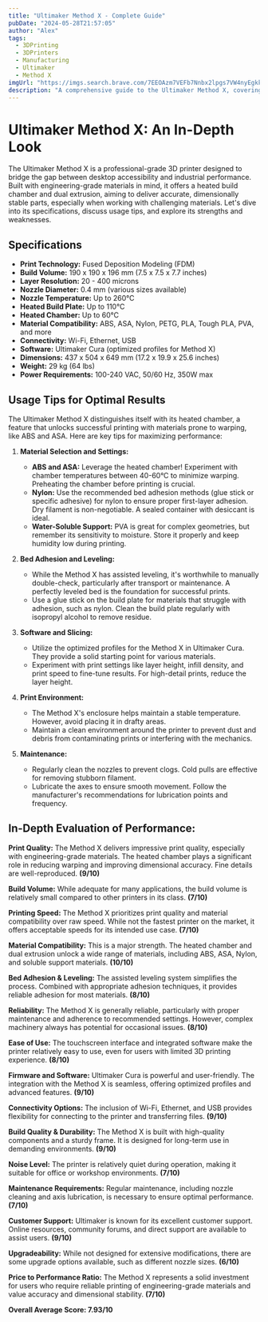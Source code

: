 ```yaml
---
title: "Ultimaker Method X - Complete Guide"
pubDate: "2024-05-28T21:57:05"
author: "Alex"
tags:
  - 3DPrinting
  - 3DPrinters
  - Manufacturing
  - Ultimaker
  - Method X
imgUrl: "https://imgs.search.brave.com/7EEOAzm7VEFb7Nnbx2lpgs7VW4nyEgkkL_NIpqk2_AY/rs:fit:860:0:0:0/g:ce/aHR0cHM6Ly93d3cu/M2QtcHJpbnRlci5j/b20vcHJvZHVjdC1p/bWFnZXMvdW5uYW1l/ZCstNy0ucG5nLzE2/Mzk0MzAwMDAxODEz/NzAwOS82MDB4NjAw"
description: "A comprehensive guide to the Ultimaker Method X, covering specifications, usage tips, and comparisons with similar products."
---
```


# Ultimaker Method X: An In-Depth Look

The Ultimaker Method X is a professional-grade 3D printer designed to bridge the gap between desktop accessibility and industrial performance. Built with engineering-grade materials in mind, it offers a heated build chamber and dual extrusion, aiming to deliver accurate, dimensionally stable parts, especially when working with challenging materials. Let's dive into its specifications, discuss usage tips, and explore its strengths and weaknesses.

## Specifications

*   **Print Technology:** Fused Deposition Modeling (FDM)
*   **Build Volume:** 190 x 190 x 196 mm (7.5 x 7.5 x 7.7 inches)
*   **Layer Resolution:** 20 - 400 microns
*   **Nozzle Diameter:** 0.4 mm (various sizes available)
*   **Nozzle Temperature:** Up to 260°C
*   **Heated Build Plate:** Up to 110°C
*   **Heated Chamber:** Up to 60°C
*   **Material Compatibility:** ABS, ASA, Nylon, PETG, PLA, Tough PLA, PVA, and more
*   **Connectivity:** Wi-Fi, Ethernet, USB
*   **Software:** Ultimaker Cura (optimized profiles for Method X)
*   **Dimensions:** 437 x 504 x 649 mm (17.2 x 19.9 x 25.6 inches)
*   **Weight:** 29 kg (64 lbs)
*   **Power Requirements:** 100-240 VAC, 50/60 Hz, 350W max

## Usage Tips for Optimal Results

The Ultimaker Method X distinguishes itself with its heated chamber, a feature that unlocks successful printing with materials prone to warping, like ABS and ASA. Here are key tips for maximizing performance:

1.  **Material Selection and Settings:**

    *   **ABS and ASA:** Leverage the heated chamber! Experiment with chamber temperatures between 40-60°C to minimize warping. Preheating the chamber before printing is crucial.
    *   **Nylon:** Use the recommended bed adhesion methods (glue stick or specific adhesive) for nylon to ensure proper first-layer adhesion. Dry filament is non-negotiable. A sealed container with desiccant is ideal.
    *   **Water-Soluble Support:** PVA is great for complex geometries, but remember its sensitivity to moisture. Store it properly and keep humidity low during printing.
2.  **Bed Adhesion and Leveling:**

    *   While the Method X has assisted leveling, it's worthwhile to manually double-check, particularly after transport or maintenance. A perfectly leveled bed is the foundation for successful prints.
    *   Use a glue stick on the build plate for materials that struggle with adhesion, such as nylon. Clean the build plate regularly with isopropyl alcohol to remove residue.
3.  **Software and Slicing:**

    *   Utilize the optimized profiles for the Method X in Ultimaker Cura. They provide a solid starting point for various materials.
    *   Experiment with print settings like layer height, infill density, and print speed to fine-tune results. For high-detail prints, reduce the layer height.
4.  **Print Environment:**

    *   The Method X's enclosure helps maintain a stable temperature. However, avoid placing it in drafty areas.
    *   Maintain a clean environment around the printer to prevent dust and debris from contaminating prints or interfering with the mechanics.
5.  **Maintenance:**

    *   Regularly clean the nozzles to prevent clogs. Cold pulls are effective for removing stubborn filament.
    *   Lubricate the axes to ensure smooth movement. Follow the manufacturer's recommendations for lubrication points and frequency.

## In-Depth Evaluation of Performance:

**Print Quality:** The Method X delivers impressive print quality, especially with engineering-grade materials. The heated chamber plays a significant role in reducing warping and improving dimensional accuracy. Fine details are well-reproduced. **(9/10)**

**Build Volume:** While adequate for many applications, the build volume is relatively small compared to other printers in its class. **(7/10)**

**Printing Speed:** The Method X prioritizes print quality and material compatibility over raw speed. While not the fastest printer on the market, it offers acceptable speeds for its intended use case. **(7/10)**

**Material Compatibility:** This is a major strength. The heated chamber and dual extrusion unlock a wide range of materials, including ABS, ASA, Nylon, and soluble support materials. **(10/10)**

**Bed Adhesion & Leveling:** The assisted leveling system simplifies the process. Combined with appropriate adhesion techniques, it provides reliable adhesion for most materials. **(8/10)**

**Reliability:** The Method X is generally reliable, particularly with proper maintenance and adherence to recommended settings. However, complex machinery always has potential for occasional issues. **(8/10)**

**Ease of Use:** The touchscreen interface and integrated software make the printer relatively easy to use, even for users with limited 3D printing experience. **(8/10)**

**Firmware and Software:** Ultimaker Cura is powerful and user-friendly. The integration with the Method X is seamless, offering optimized profiles and advanced features. **(9/10)**

**Connectivity Options:** The inclusion of Wi-Fi, Ethernet, and USB provides flexibility for connecting to the printer and transferring files. **(9/10)**

**Build Quality & Durability:** The Method X is built with high-quality components and a sturdy frame. It is designed for long-term use in demanding environments. **(9/10)**

**Noise Level:** The printer is relatively quiet during operation, making it suitable for office or workshop environments. **(7/10)**

**Maintenance Requirements:** Regular maintenance, including nozzle cleaning and axis lubrication, is necessary to ensure optimal performance. **(7/10)**

**Customer Support:** Ultimaker is known for its excellent customer support. Online resources, community forums, and direct support are available to assist users. **(9/10)**

**Upgradeability:** While not designed for extensive modifications, there are some upgrade options available, such as different nozzle sizes. **(6/10)**

**Price to Performance Ratio:** The Method X represents a solid investment for users who require reliable printing of engineering-grade materials and value accuracy and dimensional stability. **(7/10)**

**Overall Average Score: 7.93/10**
